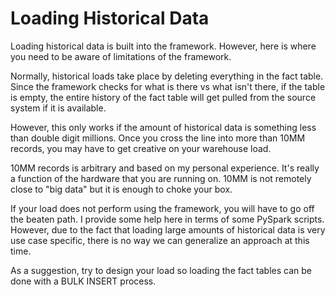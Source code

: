 # Loading Historical Data

Loading historical data is built into the framework. However, here is where you need to be aware of limitations of the framework.

Normally, historical loads take place by deleting everything in the fact table. Since the framework checks for what is there vs what isn't there, if the table is empty, the entire history of the fact table will get pulled from the source system if it is available.

However, this only works if the amount of historical data is something less than double digit millions. Once you cross the line into more than 10MM records, you may have to get creative on your warehouse load.

10MM records is arbitrary and based on my personal experience. It's really a function of the hardware that you are running on. 10MM is not remotely close to "big data" but it is enough to choke your box.

If your load does not perform using the framework, you will have to go off the beaten path. I provide some help here in terms of some PySpark scripts. However, due to the fact that loading large amounts of historical data is very use case specific, there is no way we can generalize an approach at this time.

As a suggestion, try to design your load so loading the fact tables can be done with a BULK INSERT process.

